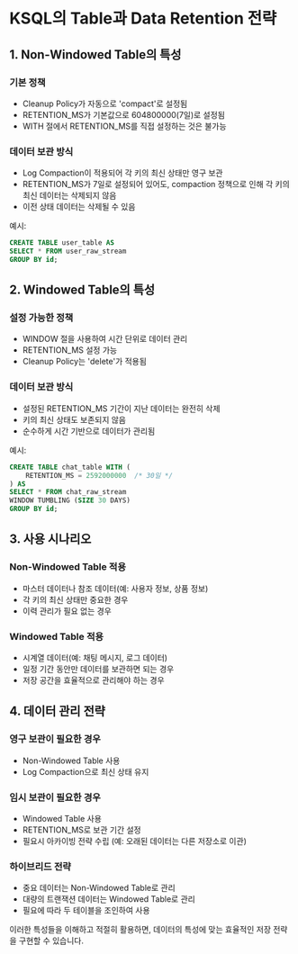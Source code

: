 
# KSQL의 Table과 Data Retention 전략

## 1. Non-Windowed Table의 특성

### 기본 정책
- Cleanup Policy가 자동으로 'compact'로 설정됨
- RETENTION_MS가 기본값으로 604800000(7일)로 설정됨
- WITH 절에서 RETENTION_MS를 직접 설정하는 것은 불가능

### 데이터 보관 방식
- Log Compaction이 적용되어 각 키의 최신 상태만 영구 보관
- RETENTION_MS가 7일로 설정되어 있어도, compaction 정책으로 인해 각 키의 최신 데이터는 삭제되지 않음
- 이전 상태 데이터는 삭제될 수 있음

예시:
```sql
CREATE TABLE user_table AS
SELECT * FROM user_raw_stream
GROUP BY id;
```

## 2. Windowed Table의 특성

### 설정 가능한 정책
- WINDOW 절을 사용하여 시간 단위로 데이터 관리
- RETENTION_MS 설정 가능
- Cleanup Policy는 'delete'가 적용됨

### 데이터 보관 방식
- 설정된 RETENTION_MS 기간이 지난 데이터는 완전히 삭제
- 키의 최신 상태도 보존되지 않음
- 순수하게 시간 기반으로 데이터가 관리됨

예시:
```sql
CREATE TABLE chat_table WITH (
    RETENTION_MS = 2592000000  /* 30일 */
) AS
SELECT * FROM chat_raw_stream
WINDOW TUMBLING (SIZE 30 DAYS)
GROUP BY id;
```

## 3. 사용 시나리오

### Non-Windowed Table 적용
- 마스터 데이터나 참조 데이터(예: 사용자 정보, 상품 정보)
- 각 키의 최신 상태만 중요한 경우
- 이력 관리가 필요 없는 경우

### Windowed Table 적용
- 시계열 데이터(예: 채팅 메시지, 로그 데이터)
- 일정 기간 동안만 데이터를 보관하면 되는 경우
- 저장 공간을 효율적으로 관리해야 하는 경우

## 4. 데이터 관리 전략

### 영구 보관이 필요한 경우
- Non-Windowed Table 사용
- Log Compaction으로 최신 상태 유지

### 임시 보관이 필요한 경우
- Windowed Table 사용
- RETENTION_MS로 보관 기간 설정
- 필요시 아카이빙 전략 수립 (예: 오래된 데이터는 다른 저장소로 이관)

### 하이브리드 전략
- 중요 데이터는 Non-Windowed Table로 관리
- 대량의 트랜잭션 데이터는 Windowed Table로 관리
- 필요에 따라 두 테이블을 조인하여 사용

이러한 특성들을 이해하고 적절히 활용하면, 데이터의 특성에 맞는 효율적인 저장 전략을 구현할 수 있습니다.
